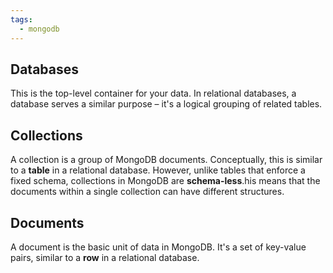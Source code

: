 ```yaml
---
tags:
  - mongodb
---
```


## Databases

 This is the top-level container for your data. In relational databases, a database serves a similar purpose – it's a logical grouping of related tables.

## Collections

A collection is a group of MongoDB documents. Conceptually, this is similar to a **table** in a relational database. However, unlike tables that enforce a fixed schema, collections in MongoDB are **schema-less**.his means that the documents within a single collection can have different structures.

## Documents

A document is the basic unit of data in MongoDB. It's a set of key-value pairs, similar to a **row** in a relational database.
